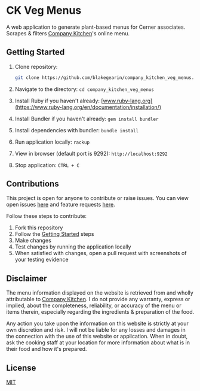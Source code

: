 # CK Veg Menus

A web application to generate plant-based menus for Cerner associates. Scrapes & filters [Company Kitchen](https://github.com/companykitchen)'s online menu.

## Getting Started

1. Clone repository:

    ```sh
    git clone https://github.com/blakegearin/company_kitchen_veg_menus.git
    ```

2. Navigate to the directory: `cd company_kitchen_veg_menus`
3. Install Ruby if you haven't already: [www.ruby-lang.org](https://www.ruby-lang.org/en/documentation/installation/)
4. Install Bundler if you haven't already: `gem install bundler`
5. Install dependencies with bundler: `bundle install`
6. Run application locally: `rackup`
7. View in browser (default port is 9292): `http://localhost:9292`
8. Stop application: `CTRL + C`

## Contributions

This project is open for anyone to contribute or raise issues. You can view open issues [here](https://github.com/blakegearin/company_kitchen_veg_menus/issues) and feature requests [here](https://github.com/blakegearin/company_kitchen_veg_menus/projects).

Follow these steps to contribute:

1. Fork this repository
2. Follow the [Getting Started](#getting-started) steps
3. Make changes
4. Test changes by running the application locally
5. When satisfied with changes, open a pull request with screenshots of your testing evidence

## Disclaimer

The menu information displayed on the website is retrieved from and wholly attributable to [Company Kitchen](https://companykitchen.com/). I do not provide any warranty, express or implied, about the completeness, reliability, or accuracy of the menu or items therein, especially regarding the ingredients & preparation of the food.

Any action you take upon the information on this website is strictly at your own discretion and risk. I will not be liable for any losses and damages in the connection with the use of this website or application. When in doubt, ask the cooking staff at your location for more information about what is in their food and how it's prepared.

## License

[MIT](/LICENSE)
